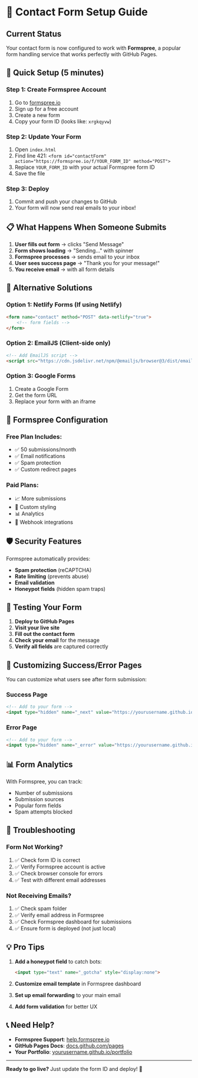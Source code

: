 # 📧 Contact Form Setup Guide

## Current Status
Your contact form is now configured to work with **Formspree**, a popular form handling service that works perfectly with GitHub Pages.

## 🚀 Quick Setup (5 minutes)

### Step 1: Create Formspree Account
1. Go to [formspree.io](https://formspree.io)
2. Sign up for a free account
3. Create a new form
4. Copy your form ID (looks like: `xrgkqyvw`)

### Step 2: Update Your Form
1. Open `index.html`
2. Find line 421: `<form id="contactForm" action="https://formspree.io/f/YOUR_FORM_ID" method="POST">`
3. Replace `YOUR_FORM_ID` with your actual Formspree form ID
4. Save the file

### Step 3: Deploy
1. Commit and push your changes to GitHub
2. Your form will now send real emails to your inbox!

## 📋 What Happens When Someone Submits

1. **User fills out form** → clicks "Send Message"
2. **Form shows loading** → "Sending..." with spinner
3. **Formspree processes** → sends email to your inbox
4. **User sees success page** → "Thank you for your message!"
5. **You receive email** → with all form details

## 🎯 Alternative Solutions

### Option 1: Netlify Forms (If using Netlify)
```html
<form name="contact" method="POST" data-netlify="true">
    <!-- form fields -->
</form>
```

### Option 2: EmailJS (Client-side only)
```html
<!-- Add EmailJS script -->
<script src="https://cdn.jsdelivr.net/npm/@emailjs/browser@3/dist/email.min.js"></script>
```

### Option 3: Google Forms
1. Create a Google Form
2. Get the form URL
3. Replace your form with an iframe

## 🔧 Formspree Configuration

### Free Plan Includes:
- ✅ 50 submissions/month
- ✅ Email notifications
- ✅ Spam protection
- ✅ Custom redirect pages

### Paid Plans:
- 📈 More submissions
- 🎨 Custom styling
- 📊 Analytics
- 🔗 Webhook integrations

## 🛡️ Security Features

Formspree automatically provides:
- **Spam protection** (reCAPTCHA)
- **Rate limiting** (prevents abuse)
- **Email validation**
- **Honeypot fields** (hidden spam traps)

## 📱 Testing Your Form

1. **Deploy to GitHub Pages**
2. **Visit your live site**
3. **Fill out the contact form**
4. **Check your email** for the message
5. **Verify all fields** are captured correctly

## 🎨 Customizing Success/Error Pages

You can customize what users see after form submission:

### Success Page
```html
<!-- Add to your form -->
<input type="hidden" name="_next" value="https://yourusername.github.io/portfolio/?success=true">
```

### Error Page
```html
<!-- Add to your form -->
<input type="hidden" name="_error" value="https://yourusername.github.io/portfolio/?error=true">
```

## 📊 Form Analytics

With Formspree, you can track:
- Number of submissions
- Submission sources
- Popular form fields
- Spam attempts blocked

## 🚨 Troubleshooting

### Form Not Working?
1. ✅ Check form ID is correct
2. ✅ Verify Formspree account is active
3. ✅ Check browser console for errors
4. ✅ Test with different email addresses

### Not Receiving Emails?
1. ✅ Check spam folder
2. ✅ Verify email address in Formspree
3. ✅ Check Formspree dashboard for submissions
4. ✅ Ensure form is deployed (not just local)

## 💡 Pro Tips

1. **Add a honeypot field** to catch bots:
   ```html
   <input type="text" name="_gotcha" style="display:none">
   ```

2. **Customize email template** in Formspree dashboard

3. **Set up email forwarding** to your main email

4. **Add form validation** for better UX

## 📞 Need Help?

- **Formspree Support**: [help.formspree.io](https://help.formspree.io)
- **GitHub Pages Docs**: [docs.github.com/pages](https://docs.github.com/pages)
- **Your Portfolio**: [yourusername.github.io/portfolio](https://yourusername.github.io/portfolio)

---

**Ready to go live?** Just update the form ID and deploy! 🚀
